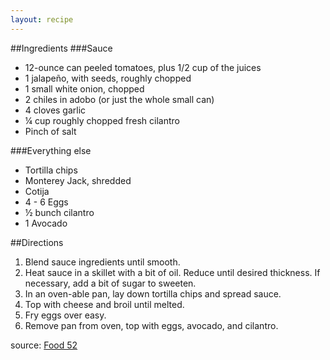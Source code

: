 ```yaml
---
layout: recipe
---
```

##Ingredients
###Sauce
- 12-ounce can peeled tomatoes, plus 1/2 cup of the juices
- 1 jalapeño, with seeds, roughly chopped
- 1 small white onion, chopped
- 2 chiles in adobo (or just the whole small can)
- 4 cloves garlic
- &frac14; cup roughly chopped fresh cilantro
- Pinch of salt

###Everything else
- Tortilla chips
- Monterey Jack, shredded
- Cotija
- 4 - 6 Eggs
- &frac12; bunch cilantro
- 1 Avocado

##Directions
1. Blend sauce ingredients until smooth.
2. Heat sauce in a skillet with a bit of oil. Reduce until desired thickness. If necessary, add a bit of sugar to sweeten.
3. In an oven-able pan, lay down tortilla chips and spread sauce.
4. Top with cheese and broil until melted.
5. Fry eggs over easy.
6. Remove pan from oven, top with eggs, avocado, and cilantro.

source: [Food 52](http://food52.com/recipes/33004-red-chilaquiles-with-fried-eggs)

	



